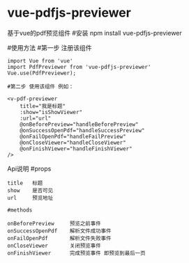 # vue-pdfjs-previewer
基于vue的pdf预览组件
#安装 npm install vue-pdfjs-previewer

#使用方法
    #第一步 注册该组件

    import Vue from 'vue'
    import PdfPreviewer from 'vue-pdfjs-previewer'
    Vue.use(PdfPreviewer);

    #第二步 使用该组件 例如：

    <v-pdf-previewer
        title="我是标题"
        :show="isShowViewer"
        :url="url"
        @onBeforePreview="handleBeforePreview"
        @onSuccessOpenPdf="handleSuccessPreview"
        @onFailOpenPdf="handleFailPreview"
        @onCloseViewer="handleCloseViewer"
        @onFinishViewer="handleFinishViewer"
    />

Api说明
    #props

    title   标题
    show    是否可见
    url     预览地址
    
    #methods

    onBeforePreview     预览之前事件
    onSuccessOpenPdf    解析文件成功事件
    onFailOpenPdf       解析文件失败事件
    onCloseViewer       关闭预览事件
    onFinishViewer      完成预览事件 即预览到最后一页